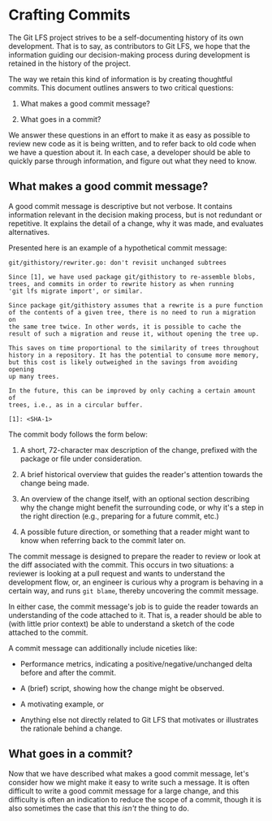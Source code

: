 # Crafting Commits

The Git LFS project strives to be a self-documenting history of its own
development. That is to say, as contributors to Git LFS, we hope that the
information guiding our decision-making process during development is retained
in the history of the project.

The way we retain this kind of information is by creating thoughtful commits.
This document outlines answers to two critical questions:

  1. What makes a good commit message?

  2. What goes in a commit?

We answer these questions in an effort to make it as easy as possible to review
new code as it is being written, and to refer back to old code when we have a
question about it. In each case, a developer should be able to quickly parse
through information, and figure out what they need to know.

## What makes a good commit message?

A good commit message is descriptive but not verbose. It contains information
relevant in the decision making process, but is not redundant or repetitive. It
explains the detail of a change, why it was made, and evaluates alternatives.

Presented here is an example of a hypothetical commit message:

```
git/githistory/rewriter.go: don't revisit unchanged subtrees

Since [1], we have used package git/githistory to re-assemble blobs,
trees, and commits in order to rewrite history as when running
'git lfs migrate import', or similar.

Since package git/githistory assumes that a rewrite is a pure function
of the contents of a given tree, there is no need to run a migration on
the same tree twice. In other words, it is possible to cache the
result of such a migration and reuse it, without opening the tree up.

This saves on time proportional to the similarity of trees throughout
history in a repository. It has the potential to consume more memory,
but this cost is likely outweighed in the savings from avoiding opening
up many trees.

In the future, this can be improved by only caching a certain amount of
trees, i.e., as in a circular buffer.

[1]: <SHA-1>
```

The commit body follows the form below:

  1. A short, 72-character max description of the change, prefixed with the
     package or file under consideration.

  2. A brief historical overview that guides the reader's attention towards the
     change being made.

  3. An overview of the change itself, with an optional section describing why
     the change might benefit the surrounding code, or why it's a step in the
     right direction (e.g., preparing for a future commit, etc.)

  4. A possible future direction, or something that a reader might want to know
     when referring back to the commit later on.

The commit message is designed to prepare the reader to review or look at the
diff associated with the commit. This occurs in two situations: a reviewer is
looking at a pull request and wants to understand the development flow, or, an
engineer is curious why a program is behaving in a certain way, and runs `git
blame`, thereby uncovering the commit message.

In either case, the commit message's job is to guide the reader towards an
understanding of the code attached to it. That is, a reader should be able to
(with little prior context) be able to understand a sketch of the code attached
to the commit.

A commit message can additionally include niceties like:

  - Performance metrics, indicating a positive/negative/unchanged delta before
    and after the commit.

  - A (brief) script, showing how the change might be observed.

  - A motivating example, or

  - Anything else not directly related to Git LFS that motivates or illustrates
    the rationale behind a change.

## What goes in a commit?

Now that we have described what makes a good commit message, let's consider how
we might make it easy to write such a message. It is often difficult to write a
good commit message for a large change, and this difficulty is often an
indication to reduce the scope of a commit, though it is also sometimes the case
that this _isn't_ the thing to do.
